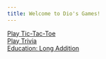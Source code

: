```yaml
---
title: Welcome to Dio's Games!
---
```

<a href="tic-tac-toe/tic-tac-toe.html">Play Tic-Tac-Toe<br>
<a href="trivia-game/index.html">Play Trivia<br>
<a href="addition/index.html">Education: Long Addition<br>
